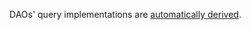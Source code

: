 DAOs' query implementations are
[automatically derived](https://docs.spring.io/spring-data/jpa/docs/current/reference/html/#repositories.query-methods.details).

